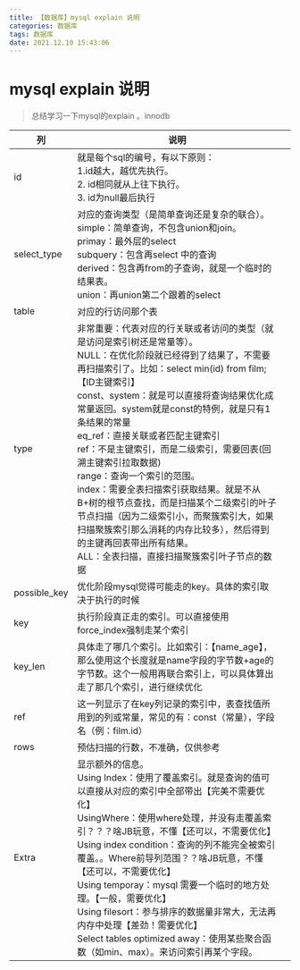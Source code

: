 ```yaml
---
title: 【数据库】mysql explain 说明
categories: 数据库
tags: 数据库
date: 2021.12.10 15:43:06
---
```

# mysql explain 说明

> 总结学习一下mysql的explain 。innodb



| 列           | 说明                                                         |      |
| ------------ | ------------------------------------------------------------ | ---- |
| id           | 就是每个sql的编号，有以下原则：<br/>1.id越大，越优先执行。<br/>2. id相同就从上往下执行。<br/>3. id为null最后执行 |      |
| select_type  | 对应的查询类型（是简单查询还是复杂的联合）。<br/>simple：简单查询，不包含union和join。<br/>primay：最外层的select<br/>subquery：包含再select 中的查询<br/>derived：包含再from的子查询，就是一个临时的结果表。<br/>union：再union第二个跟着的select |      |
| table        | 对应的行访问那个表                                           |      |
| type         | 非常重要：代表对应的行关联或者访问的类型（就是访问是索引树还是常量等）。<br/>NULL：在优化阶段就已经得到了结果了，不需要再扫描索引了。比如：select min(id) from film; 【ID主键索引】<br/>const、system：就是可以直接将查询结果优化成常量返回。system就是const的特例，就是只有1条结果的常量<br/>eq_ref：直接关联或者匹配主键索引<br/>ref：不是主键索引，而是二级索引，需要回表(回溯主键索引拉取数据)<br/>range：查询一个索引的范围。<br/>index：需要全表扫描索引获取结果。就是不从B+树的根节点查找，而是扫描某个二级索引的叶子节点扫描（因为二级索引小，而聚簇索引大，如果扫描聚簇索引那么消耗的内存比较多），然后得到的主键再回表带出所有结果。<br/>ALL：全表扫描，直接扫描聚簇索引叶子节点的数据 |      |
| possible_key | 优化阶段mysql觉得可能走的key。具体的索引取决于执行的时候     |      |
| key          | 执行阶段真正走的索引。可以直接使用force_index强制走某个索引  |      |
| key_len      | 具体走了哪几个索引。比如索引：【name_age】，那么使用这个长度就是name字段的字节数+age的字节数。这个一般用再联合索引上，可以具体算出走了那几个索引，进行继续优化 |      |
| ref          | 这一列显示了在key列记录的索引中，表查找值所用到的列或常量，常见的有：const（常量），字段名（例：film.id） |      |
| rows         | 预估扫描的行数，不准确，仅供参考                             |      |
| Extra        | 显示额外的信息。<br/>Using Index：使用了覆盖索引。就是查询的值可以直接从对应的索引中全部带出【完美不需要优化】<br/>UsingWhere：使用where处理，并没有走覆盖索引？？？啥JB玩意，不懂【还可以，不需要优化】<br/>Using index condition：查询的列不能完全被索引覆盖。。Where前导列范围？？啥JB玩意，不懂【还可以，不需要优化】<br/>Using temporay：mysql 需要一个临时的地方处理。【一般，需要优化】<br/>Using filesort：参与排序的数据量非常大，无法再内存中处理【差劲！需要优化】<br/>Select tables optimized away：使用某些聚合函数（如min、max）。来访问索引再某个字段。<br/> |      |

